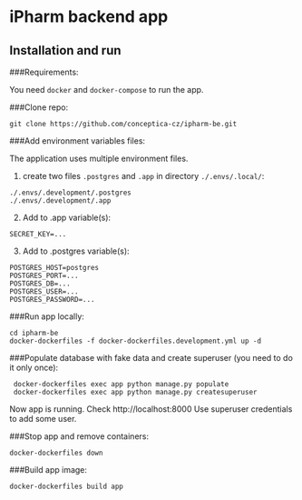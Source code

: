 # iPharm backend app

## Installation and run

###Requirements:

You need `docker` and `docker-compose` to run the app.

###Clone repo:

```shell
git clone https://github.com/conceptica-cz/ipharm-be.git
```

###Add environment variables files:

The application uses multiple environment files.

1) create two files `.postgres` and `.app` in directory `./.envs/.local/`:
```shell
./.envs/.development/.postgres
./.envs/.development/.app
```
2) Add to .app variable(s):
```shell
SECRET_KEY=...
```

3) Add to .postgres variable(s):
```shell
POSTGRES_HOST=postgres
POSTGRES_PORT=...
POSTGRES_DB=...
POSTGRES_USER=...
POSTGRES_PASSWORD=...
```

###Run app locally:

```shell
cd ipharm-be
docker-dockerfiles -f docker-dockerfiles.development.yml up -d
```

###Populate database with fake data and create superuser (you need to do it only once):

```shell
 docker-dockerfiles exec app python manage.py populate
 docker-dockerfiles exec app python manage.py createsuperuser
```

Now app is running. Check http://localhost:8000
Use superuser credentials to add some user.


###Stop app and remove containers:

```shell
docker-dockerfiles down
```

###Build app image:

```shell
docker-dockerfiles build app
```
